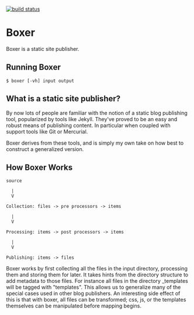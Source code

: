 [![build status](https://secure.travis-ci.org/aconbere/boxer.png)](http://travis-ci.org/aconbere/boxer)
# Boxer #

Boxer is a static site publisher.


## Running Boxer ##

    $ boxer [-vh] input output

## What is a static site publisher? ##

By now lots of people are familiar with the notion of a static blog publishing tool, popularized by tools like Jekyll. They've proved to be an easy and robust means of publishing content. In particular when coupled with support tools like Git or Mercurial.

Boxer derives from these tools, and is simply my own take on how best to construct a generalized version. 

## How Boxer Works ##

    source

      |
      V

    Collection: files -> pre processors -> items

      |
      V

    Processing: items -> post processors -> items

      |
      V

    Publishing: items -> files

Boxer works by first collecting all the files in the input directory, processing them and storing them for later. It takes hints from the directory structure to add metadata to those files. For instance all files in the directory _templates will be tagged with "templates". This allows us to generalize many of the special cases used in other blog publishers. An interesting side effect of this is that with boxer, all files can be transformed; css, js, or the templates themselves can be manipulated before mapping begins.
